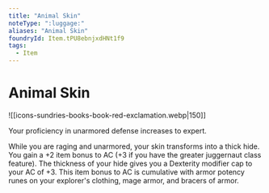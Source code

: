```yaml
---
title: "Animal Skin"
noteType: ":luggage:"
aliases: "Animal Skin"
foundryId: Item.tPU8ebnjxdHNt1f9
tags:
  - Item
---
```


# Animal Skin
![[icons-sundries-books-book-red-exclamation.webp|150]]

Your proficiency in unarmored defense increases to expert.

While you are raging and unarmored, your skin transforms into a thick hide. You gain a +2 item bonus to AC (+3 if you have the greater juggernaut class feature). The thickness of your hide gives you a Dexterity modifier cap to your AC of +3. This item bonus to AC is cumulative with armor potency runes on your explorer's clothing, mage armor, and bracers of armor.

